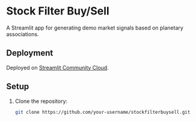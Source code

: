 # Stock Filter Buy/Sell
A Streamlit app for generating demo market signals based on planetary associations.

## Deployment
Deployed on [Streamlit Community Cloud](https://your-app-url.streamlit.app).

## Setup
1. Clone the repository:
   ```bash
   git clone https://github.com/your-username/stockfilterbuysell.git

